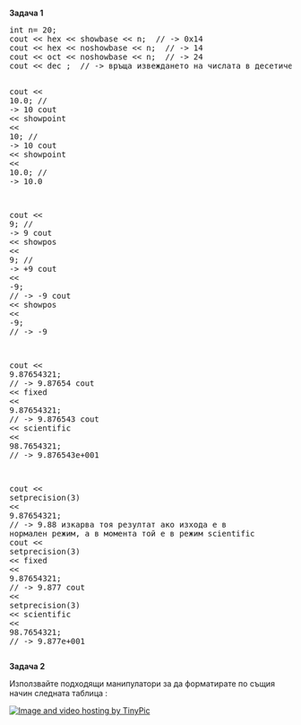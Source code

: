<b>Задача 1</b>
<p><div class="highlight highlight-c++">
<pre>
<span class="n">int n=</span> <span class="mf">20</span><span class="p">;</span>
<span class="n">cout</span> <span class="o">&lt;&lt;</span> <span class="n">hex</span> <span class="o">&lt;&lt;</span> <span class="n">showbase</span> <span class="o">&lt;&lt;</span> <span class="n">n</span><span class="p">;</span>  <span class="c1">// -&gt; 0x14</span>
<span class="n">cout</span> <span class="o">&lt;&lt;</span> <span class="n">hex</span> <span class="o">&lt;&lt;</span> <span class="n">noshowbase</span> <span class="o">&lt;&lt;</span> <span class="n">n</span><span class="p">;</span>  <span class="c1">// -&gt; 14</span>
<span class="n">cout</span> <span class="o">&lt;&lt;</span> <span class="n">oct</span> <span class="o">&lt;&lt;</span> <span class="n">noshowbase</span> <span class="o">&lt;&lt;</span> <span class="n">n</span><span class="p">;</span>  <span class="c1">// -&gt; 24</span>
<span class="n">cout</span> <span class="o">&lt;&lt;</span> <span class="n">dec</span> <span class="p">;</span>  <span class="c1">// -&gt; връща извеждането на числата в десетичен формат</span>

<span class="n">cout</span> <span class="o">&lt;&lt;</span> <span class="mf">10.0</span><span class="p">;</span>               <span class="c1">// -&gt; 10</span>
<span class="n">cout</span> <span class="o">&lt;&lt;</span> <span class="n">showpoint</span> <span class="o">&lt;&lt;</span> <span class="mi">10</span><span class="p">;</span>    <span class="c1">// -&gt; 10</span>
<span class="n">cout</span> <span class="o">&lt;&lt;</span> <span class="n">showpoint</span> <span class="o">&lt;&lt;</span> <span class="mf">10.0</span><span class="p">;</span>  <span class="c1">// -&gt; 10.0</span>

<span class="n">cout</span> <span class="o">&lt;&lt;</span> <span class="mi">9</span><span class="p">;</span>              <span class="c1">// -&gt; 9</span>
<span class="n">cout</span> <span class="o">&lt;&lt;</span> <span class="n">showpos</span> <span class="o">&lt;&lt;</span> <span class="mi">9</span><span class="p">;</span>   <span class="c1">// -&gt; +9</span>
<span class="n">cout</span> <span class="o">&lt;&lt;</span> <span class="o">-</span><span class="mi">9</span><span class="p">;</span>             <span class="c1">// -&gt; -9</span>
<span class="n">cout</span> <span class="o">&lt;&lt;</span> <span class="n">showpos</span> <span class="o">&lt;&lt;</span> <span class="o">-</span><span class="mi">9</span><span class="p">;</span>  <span class="c1">// -&gt; -9</span>

<span class="n">cout</span> <span class="o">&lt;&lt;</span> <span class="mf">9.87654321</span><span class="p">;</span>                <span class="c1">// -&gt; 9.87654</span>
<span class="n">cout</span> <span class="o">&lt;&lt;</span> <span class="n">fixed</span> <span class="o">&lt;&lt;</span> <span class="mf">9.87654321</span><span class="p">;</span>       <span class="c1">// -&gt; 9.876543</span>
<span class="n">cout</span> <span class="o">&lt;&lt;</span> <span class="n">scientific</span> <span class="o">&lt;&lt;</span> <span class="mf">98.7654321</span><span class="p">;</span>  <span class="c1">// -&gt; 9.876543e+001</span>

<span class="n">cout</span> <span class="o">&lt;&lt;</span> <span class="n">setprecision</span><span class="p">(</span><span class="mi">3</span><span class="p">)</span> <span class="o">&lt;&lt;</span> <span class="mf">9.87654321</span><span class="p">;</span>                <span class="c1">// -&gt; 9.88 изкарва тоя резултат ако изхода е в нормален режим, а в момента той е в режим scientific </span>
<span class="n">cout</span> <span class="o">&lt;&lt;</span> <span class="n">setprecision</span><span class="p">(</span><span class="mi">3</span><span class="p">)</span> <span class="o">&lt;&lt;</span> <span class="n">fixed</span> <span class="o">&lt;&lt;</span> <span class="mf">9.87654321</span><span class="p">;</span>       <span class="c1">// -&gt; 9.877</span>
<span class="n">cout</span> <span class="o">&lt;&lt;</span> <span class="n">setprecision</span><span class="p">(</span><span class="mi">3</span><span class="p">)</span> <span class="o">&lt;&lt;</span> <span class="n">scientific</span> <span class="o">&lt;&lt;</span> <span class="mf">98.7654321</span><span class="p">;</span>  <span class="c1">// -&gt; 9.877e+001</span>
</pre></div></p>

<b>Задача 2</b>
<p>Използвайте подходящи манипулатори за да форматирате по същия начин следната таблица :</p>

<a href="http://tinypic.com?ref=o92zcw" target="_blank"><img src="http://i57.tinypic.com/o92zcw.png" border="0" alt="Image and video hosting by TinyPic"></a>
